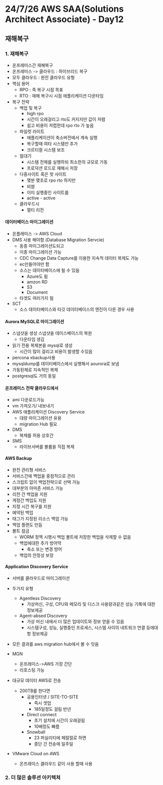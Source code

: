 # 24/7/26 AWS SAA(Solutions Architect Associate) - Day12

## 재해복구

### 1. 재해복구

- 온프레미스간 재해복구
- 온프레미스 -> 클라우드 : 하이브리드 복구
- 모두 클라우드 : 완전 클라우드 유형
- 핵심 용어
  - RPO :  즉 복구 시점 목표
  - RTO :  재해 복구시 시점 애플리케이션 다운타임
- 복구 전략
  - 백업 및 복구
    - high rpo
    - 시간이 오래걸리고  rto도 커지지만 값이 저렴
    - 쉽고 비용이 저렵한데 rpo rto 가 높음
  - 파일럿 라이트
    - 애플리케이션이 축소버전에서 계속 실행
    - 복구할때 여타 시스템만 추가
    - 크르티컬 시스템 보조
  - 웜대기
    - 시스템 전체를 실행하되 최소한의 규모로 가동
    - 프로덕션 로드로 재해시 저장
  - 다중사이트 혹은 핫 사이트
    - 몇분 몇초로 rpo rto 하지만
    - 비쌈
    - 이미 실행중인 사이트를 
    - active - active 
  - 클라우드시
    - 멀티 리전

#### 데이터베이스 마이그레이션

- 온플레미스 -> AWS Cloud
- DMS 사용 해야함 (Database Migration Servcie)
  - 동종 마이그레이션도되고
  - 이종 마이그레이션 가능
  - CDC Change Data Capture를 이용한 지속적 데이터 복제도 가능
  - ec만들어야만 함
  - 소스는 데이터베이스에 될 수 있음
    - Azure도 됨
    - amzon RD
    - S3
    - Document
  - 타겟도 여러가지 됨
- SCT
  - 소스 데이터베이스와 타깃 데이터베이스의 엔진이 다른 경우 사용

#### Aurora MySQL로 마이그레이션

- 스냅샷을 생성 스냅샷을 데이스베이스의 복원
  - 다운타임 생김
- 읽기 전용 복제본을 mysql로 생성
  - 시간이 많이 걸리고 비용이 발생할 수있음
- percona xbackup사용
- mysqldump를 데이터베이스에서 실행해서 aourora로 보냄
- 가동된체로 지속적인 복제
- postgresql도 거의 동일

#### 온프레미스 전략 클라우드에서

- ami 다운로드가능
- vm 가져오기/ 내보내기
- AWS 애플리케이션 Discovery Service
  - 대량 마이그레이션 유용
  - migration Hub 필요
- DMS
  - 복제를 허용 상호간
- SMS 
  - 라이브서버를 볼륨을 직접 복제 

#### AWS Backup

- 완전 관리형 서비스
- 서비스간에 백업을 중점적으로 관리
- 스크립트 없이 백업전략으로 선택 가능
- 대부분의 아마존 서비스 가능
- 리전 간 백업을 지원
- 계정간 백업도 지원
- 지정 시간 복구를 지원
- 예약된 백업
- 태그가 지정된 리소스 백업 가능
- 백업 플랜도 만듬
- 볼트 잠금
  - WORM 정책 시행시 백업 볼트에 저장한 백업을 삭제할 수 없음
  - 백업에대한 추가 방어막
    - 축소 또는 변경 방어
  - 백업의 안정성 보장

#### Application Discovery Service

- 서버를 클라우드로 마이그레이션
- 두가지 유형
  - Agentless Discovery
    - 가상머신, 구성, CPU와 메모리 및 디스크 사용량과같은 성능 기록에 대한 정보제공
  - Agent-absed Discovery
    - 가상 머신 내에서 더 많은 업데이트와 정보 얻을 수 있음
    - 시스템구성, 성능, 실행중인 프로세스, 시스템 사이의 네트워크 연결 등에대항 정보제공
- 모든 결과를 aws migration hub에서 볼 수 잇음
- MGN
  - 온프레미스->AWS 가장 간단
  - 리호스팅 가능

- 대규모 데이터 AWS로 전송
  - 200TB를 한다면
    - 공용인터넷 / SITE-TO-SITE
      - 즉시 셋업
      - 185일정도 걸림 반년
    - Direct connect
      - 초기 설치에 시간이 오래걸림
      - 10배정도 빠름
    - Snowball
      - 23 퍼실리티에 페럴럴로 하면
      - 종단 간 전송에 일주일
- VMware Cloud on AWS
  - 온프레미스 클라우드 같이 사용 할때 사용

### 2. 더 많은 솔루션 아키텍쳐

